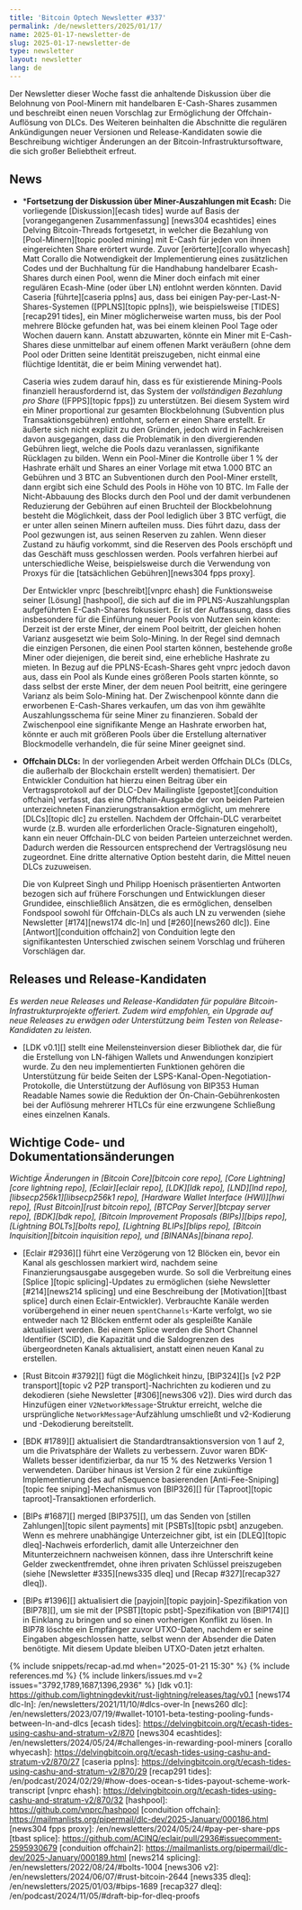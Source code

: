 ```yaml
---
title: 'Bitcoin Optech Newsletter #337'
permalink: /de/newsletters/2025/01/17/
name: 2025-01-17-newsletter-de
slug: 2025-01-17-newsletter-de
type: newsletter
layout: newsletter
lang: de
---
```

Der Newsletter dieser Woche fasst die anhaltende Diskussion über
die Belohnung von Pool-Minern mit handelbaren E-Cash-Shares zusammen
und beschreibt einen neuen Vorschlag zur Ermöglichung der
Offchain-Auflösung von DLCs. Des Weiteren beinhalten die Abschnitte
die regulären Ankündigungen neuer Versionen und Release-Kandidaten sowie
die Beschreibung wichtiger Änderungen an der Bitcoin-Infrastruktursoftware,
die sich großer Beliebtheit erfreut.

## News

- ***Fortsetzung der Diskussion über Miner-Auszahlungen mit Ecash:**
  Die vorliegende [Diskussion][ecash tides] wurde auf Basis der [vorangegangenen Zusammenfassung]
  [news304 ecashtides] eines Delving Bitcoin-Threads fortgesetzt, in welcher die Bezahlung von
  [Pool-Minern][topic pooled mining] mit E-Cash für jeden von ihnen eingereichten
  Share erörtert wurde. Zuvor [erörterte][corallo whyecash] Matt Corallo die Notwendigkeit
  der Implementierung eines zusätzlichen Codes und der Buchhaltung für die Handhabung handelbarer
  Ecash-Shares durch einen Pool, wenn die Miner doch einfach mit einer regulären Ecash-Mine
  (oder über LN) entlohnt werden könnten.
  David Caseria [führte][caseria pplns] aus, dass bei einigen Pay-per-Last-N-Shares-Systemen
  ([PPLNS][topic pplns]), wie beispielsweise [TIDES][recap291 tides], ein Miner
  möglicherweise warten muss, bis der Pool mehrere Blöcke gefunden hat, was bei
  einem kleinen Pool Tage oder Wochen dauern kann.
  Anstatt abzuwarten, könnte ein Miner mit E-Cash-Shares diese unmittelbar auf
  einem offenen Markt veräußern (ohne dem Pool oder Dritten seine Identität preiszugeben,
  nicht einmal eine flüchtige Identität, die er beim Mining verwendet hat).

  Caseria wies zudem darauf hin, dass es für existierende Mining-Pools finanziell herausfordernd
  ist, das System der _vollständigen Bezahlung pro Share_ ([FPPS][topic fpps]) zu unterstützen.
  Bei diesem System wird ein Miner proportional zur gesamten Blockbelohnung
  (Subvention plus Transaktionsgebühren) entlohnt, sofern er einen Share erstellt.
  Er äußerte sich nicht explizit zu den Gründen, jedoch wird in Fachkreisen davon ausgegangen,
  dass die Problematik in den divergierenden Gebühren liegt, welche die Pools dazu veranlassen,
  signifikante Rücklagen zu bilden. Wenn ein Pool-Miner die Kontrolle über 1 % der Hashrate erhält
  und Shares an einer Vorlage mit etwa 1.000 BTC an Gebühren und 3 BTC an Subventionen durch den
  Pool-Miner erstellt, dann ergibt sich eine Schuld des Pools in Höhe von 10 BTC.
  Im Falle der Nicht-Abbauung des Blocks durch den Pool und der damit verbundenen Reduzierung
  der Gebühren auf einen Bruchteil der Blockbelohnung besteht die Möglichkeit, dass der Pool
  lediglich über 3 BTC verfügt, die er unter allen seinen Minern aufteilen muss. Dies führt dazu,
  dass der Pool gezwungen ist, aus seinen Reserven zu zahlen. Wenn dieser Zustand zu häufig
  vorkommt, sind die Reserven des Pools erschöpft und das Geschäft muss geschlossen werden.
  Pools verfahren hierbei auf unterschiedliche Weise, beispielsweise durch die
  Verwendung von Proxys für die [tatsächlichen Gebühren][news304 fpps proxy].

  Der Entwickler vnprc [beschreibt][vnprc ehash] die Funktionsweise seiner [Lösung]
  [hashpool], die sich auf die im PPLNS-Auszahlungsplan aufgeführten E-Cash-Shares fokussiert.
  Er ist der Auffassung, dass dies insbesondere für die Einführung neuer Pools von Nutzen sein
  könnte: Derzeit ist der erste Miner, der einem Pool beitritt, der gleichen hohen Varianz
  ausgesetzt wie beim Solo-Mining. In der Regel sind demnach die einzigen Personen, die einen Pool
  starten können, bestehende große Miner oder diejenigen, die bereit sind, eine erhebliche Hashrate
  zu mieten. In Bezug auf die PPLNS-Ecash-Shares geht vnprc jedoch davon aus, dass ein Pool als
  Kunde eines größeren Pools starten könnte, so dass selbst der erste Miner, der dem neuen Pool
  beitritt, eine geringere Varianz als beim Solo-Mining hat. Der Zwischenpool könnte dann die
  erworbenen E-Cash-Shares verkaufen, um das von ihm gewählte Auszahlungsschema für seine Miner
  zu finanzieren. Sobald der Zwischenpool eine signifikante Menge an Hashrate erworben hat,
  könnte er auch mit größeren Pools über die Erstellung alternativer Blockmodelle verhandeln,
  die für seine Miner geeignet sind.

- **Offchain DLCs:** In der vorliegenden Arbeit werden Offchain DLCs (DLCs, die außerhalb der
  Blockchain erstellt werden) thematisiert.
  Der Entwickler Conduition hat hierzu einen Beitrag über ein Vertragsprotokoll auf der DLC-Dev
  Mailingliste [gepostet][conduition offchain] verfasst, das eine Offchain-Ausgabe der von beiden
  Parteien unterzeichneten Finanzierungstransaktion ermöglicht, um mehrere [DLCs][topic dlc] zu
  erstellen. Nachdem der Offchain-DLC verarbeitet wurde (z.B. wurden alle erforderlichen
  Oracle-Signaturen eingeholt), kann ein neuer Offchain-DLC von beiden Parteien unterzeichnet
  werden. Dadurch werden die Ressourcen entsprechend der Vertragslösung neu zugeordnet.
  Eine dritte alternative Option besteht darin, die Mittel neuen DLCs zuzuweisen.

  Die von Kulpreet Singh und Philipp Hoenisch präsentierten Antworten bezogen sich auf frühere
  Forschungen und Entwicklungen dieser Grundidee, einschließlich Ansätzen, die es ermöglichen,
  denselben Fondspool sowohl für Offchain-DLCs als auch LN zu verwenden (siehe Newsletter
  [#174][news174 dlc-ln] und [#260][news260 dlc]).
  Eine [Antwort][conduition offchain2] von Conduition legte den signifikantesten Unterschied
  zwischen seinem Vorschlag und früheren Vorschlägen dar.


## Releases und Release-Kandidaten

  _Es werden neue Releases und Release-Kandidaten für populäre Bitcoin-Infrastrukturprojekte
  offeriert. Zudem wird empfohlen, ein Upgrade auf neue Releases zu erwägen oder Unterstützung
  beim Testen von Release-Kandidaten zu leisten._

- [LDK v0.1][] stellt eine Meilensteinversion dieser Bibliothek dar,
  die für die Erstellung von LN-fähigen Wallets und Anwendungen konzipiert wurde. Zu den neu
  implementierten Funktionen gehören die Unterstützung für beide Seiten der
  LSPS-Kanal-Open-Negotiation-Protokolle, die Unterstützung der Auflösung von BIP353 Human
  Readable Names sowie die Reduktion der On-Chain-Gebührenkosten bei der
  Auflösung mehrerer HTLCs für eine erzwungene Schließung eines einzelnen Kanals.

## Wichtige Code- und Dokumentationsänderungen

  _Wichtige Änderungen in [Bitcoin Core][bitcoin core repo], [Core
  Lightning][core lightning repo], [Eclair][eclair repo], [LDK][ldk repo],
  [LND][lnd repo], [libsecp256k1][libsecp256k1 repo], [Hardware Wallet
  Interface (HWI)][hwi repo], [Rust Bitcoin][rust bitcoin repo], [BTCPay
  Server][btcpay server repo], [BDK][bdk repo], [Bitcoin Improvement
  Proposals (BIPs)][bips repo], [Lightning BOLTs][bolts repo],
  [Lightning BLIPs][blips repo], [Bitcoin Inquisition][bitcoin inquisition
  repo], und [BINANAs][binana repo]._

- [Eclair #2936][] führt eine Verzögerung von 12 Blöcken ein,
  bevor ein Kanal als geschlossen markiert wird, nachdem seine Finanzierungsausgabe ausgegeben
  wurde. So soll die Verbreitung eines [Splice ][topic splicing]-Updates zu ermöglichen (siehe
  Newsletter [#214][news214 splicing] und eine Beschreibung der [Motivation][tbast splice]
  durch einen Eclair-Entwickler). Verbrauchte Kanäle werden vorübergehend in einer neuen
  `spentChannels`-Karte verfolgt, wo sie entweder nach 12 Blöcken entfernt oder als gespleißte
  Kanäle aktualisiert werden. Bei einem Splice werden die Short Channel Identifier (SCID),
  die Kapazität und die Saldogrenzen des übergeordneten Kanals aktualisiert,
  anstatt einen neuen Kanal zu erstellen.

- [Rust Bitcoin #3792][] fügt die Möglichkeit hinzu, [BIP324][]s [v2 P2P
  transport][topic v2 P2P transport]-Nachrichten zu kodieren und zu dekodieren
  (siehe Newsletter [#306][news306 v2]).
  Dies wird durch das Hinzufügen einer `V2NetworkMessage`-Struktur erreicht, welche die
  ursprüngliche `NetworkMessage`-Aufzählung umschließt und v2-Kodierung und -Dekodierung
  bereitstellt.

- [BDK #1789][] aktualisiert die Standardtransaktionsversion von 1 auf 2,
  um die Privatsphäre der Wallets zu verbessern. Zuvor waren BDK-Wallets besser
  identifizierbar, da nur 15 % des Netzwerks Version 1 verwendeten. Darüber hinaus ist
  Version 2 für eine zukünftige Implementierung des auf nSequence basierenden
  [Anti-Fee-Sniping][topic fee sniping]-Mechanismus von
  [BIP326][] für [Taproot][topic taproot]-Transaktionen erforderlich.

- [BIPs #1687][] merged [BIP375][], um das Senden von [stillen Zahlungen][topic
  silent payments] mit [PSBTs][topic psbt] anzugeben. Wenn es mehrere unabhängige
  Unterzeichner gibt, ist ein [DLEQ][topic dleq]-Nachweis erforderlich, damit alle Unterzeichner
  den Mitunterzeichnern nachweisen können,
  dass ihre Unterschrift keine Gelder zweckentfremdet, ohne ihren
  privaten Schlüssel preiszugeben (siehe [Newsletter #335][news335 dleq] und [Recap
  #327][recap327 dleq]).

- [BIPs #1396][] aktualisiert die [payjoin][topic payjoin]-Spezifikation von [BIP78][], um sie
  mit der [PSBT][topic psbt]-Spezifikation von [BIP174][] in Einklang zu bringen und so einen
  vorherigen Konflikt zu lösen. In BIP78 löschte ein Empfänger zuvor UTXO-Daten, nachdem er
  seine Eingaben abgeschlossen hatte, selbst wenn der Absender die Daten benötigte. Mit diesem
  Update bleiben UTXO-Daten jetzt erhalten.

{% include snippets/recap-ad.md when="2025-01-21 15:30" %}
{% include references.md %}
{% include linkers/issues.md v=2 issues="3792,1789,1687,1396,2936" %}
[ldk v0.1]: https://github.com/lightningdevkit/rust-lightning/releases/tag/v0.1
[news174 dlc-ln]: /en/newsletters/2021/11/10/#dlcs-over-ln
[news260 dlc]: /en/newsletters/2023/07/19/#wallet-10101-beta-testing-pooling-funds-between-ln-and-dlcs
[ecash tides]: https://delvingbitcoin.org/t/ecash-tides-using-cashu-and-stratum-v2/870
[news304 ecashtides]: /en/newsletters/2024/05/24/#challenges-in-rewarding-pool-miners
[corallo whyecash]: https://delvingbitcoin.org/t/ecash-tides-using-cashu-and-stratum-v2/870/27
[caseria pplns]: https://delvingbitcoin.org/t/ecash-tides-using-cashu-and-stratum-v2/870/29
[recap291 tides]: /en/podcast/2024/02/29/#how-does-ocean-s-tides-payout-scheme-work-transcript
[vnprc ehash]: https://delvingbitcoin.org/t/ecash-tides-using-cashu-and-stratum-v2/870/32
[hashpool]: https://github.com/vnprc/hashpool
[conduition offchain]: https://mailmanlists.org/pipermail/dlc-dev/2025-January/000186.html
[news304 fpps proxy]: /en/newsletters/2024/05/24/#pay-per-share-pps
[tbast splice]: https://github.com/ACINQ/eclair/pull/2936#issuecomment-2595930679
[conduition offchain2]: https://mailmanlists.org/pipermail/dlc-dev/2025-January/000189.html
[news214 splicing]: /en/newsletters/2022/08/24/#bolts-1004
[news306 v2]: /en/newsletters/2024/06/07/#rust-bitcoin-2644
[news335 dleq]: /en/newsletters/2025/01/03/#bips-1689
[recap327 dleq]: /en/podcast/2024/11/05/#draft-bip-for-dleq-proofs
